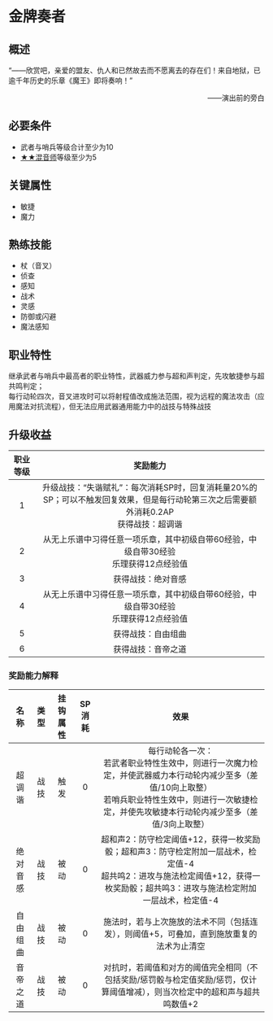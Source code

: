 # 金牌奏者

## 概述

“——欣赏吧，亲爱的盟友、仇人和已然故去而不愿离去的存在们！来自地狱，已逾千年历史的乐章《魔王》即将奏响！”
<div align="right">——演出前的旁白</div>

## 必要条件

* 武者与哨兵等级合计至少为10
* <a href="../2-Mixer" target="_blank">★★混音师</a>等级至少为5

## 关键属性

* 敏捷
* 魔力

## 熟练技能

* 杖（音叉）
* 侦查
* 感知
* 战术
* 灵感
* 防御或闪避
* 魔法感知

## 职业特性

继承武者与哨兵中最高者的职业特性，武器威力参与超和声判定，先攻敏捷参与超共鸣判定；<br>每行动轮四次，音叉进攻时可以将射程值改成施法范围，视为远程的魔法攻击（应用魔法对抗流程），但无法应用武器通用能力中的战技与特殊战技

## 升级收益

职业等级|奖励能力
:--:|:--:
1|升级战技：“失谐赋礼”：每次消耗SP时，回复消耗量20%的SP；可以不触发回复效果，但是每行动轮第三次之后需要额外消耗0.2AP<br>获得战技：超调谐
2|从无上乐谱中习得任意一项乐章，其中初级自带60经验，中级自带30经验<br>乐理获得12点经验值
3|获得战技：绝对音感
4|从无上乐谱中习得任意一项乐章，其中初级自带60经验，中级自带30经验<br>乐理获得12点经验值
5|获得战技：自由组曲
6|获得战技：音帝之道

### 奖励能力解释

名称|类型|挂钩属性|SP消耗|效果
:--:|:--:|:--:|:--:|:--:
超调谐|战技|触发|0|每行动轮各一次：<br>若武者职业特性生效中，则进行一次魔力检定，并使武器威力本行动轮内减少至多（差值/10向上取整）<br>若哨兵职业特性生效中，则进行一次敏捷检定，并使先攻敏捷本行动轮内减少至多（差值/3向上取整）
绝对音感|战技|被动|0|超和声2：防守检定阈值+12，获得一枚奖励骰；超和声3：防守检定附加一层战术，检定值-4<br>超共鸣2：进攻与施法检定阈值+12，获得一枚奖励骰；超共鸣3：进攻与施法检定附加一层战术，检定值-4
自由组曲|战技|被动|0|施法时，若与上次施放的法术不同（包括连发），则阈值+5，可叠加，直到施放重复的法术为止清空
音帝之道|战技|被动|0|对抗时，若阈值和对方的阈值完全相同（不包括奖励/惩罚骰与检定值奖励/惩罚，仅计算阈值增减），则当次检定中的超和声与超共鸣数值+2